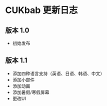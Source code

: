 # CUKbab 更新日志

## 版本 1.0
- 初始发布

## 版本 1.1
- 添加四种语言支持（英语、日语、韩语、中文）
- 添加小部件
- 添加动画
- 添加暑假/寒假屏幕
- 更改UI
